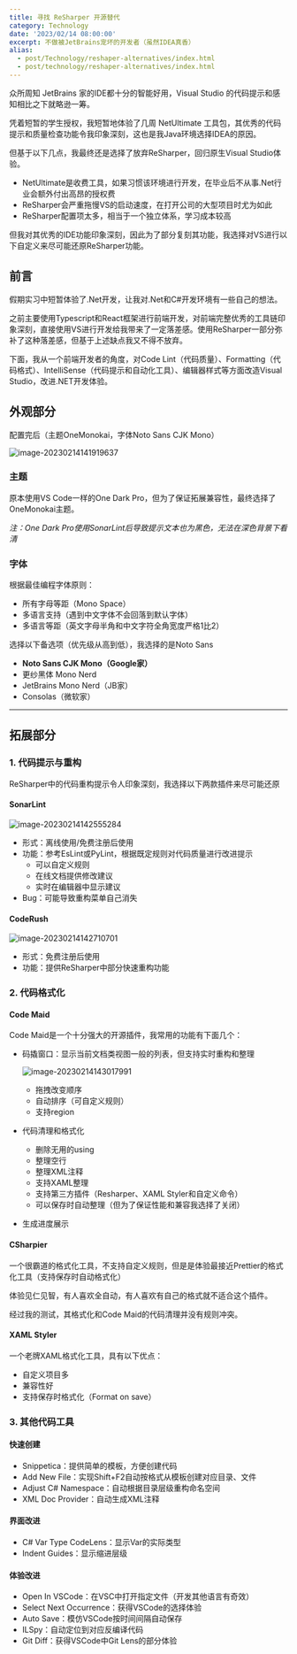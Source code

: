 ```yaml
---
title: 寻找 ReSharper 开源替代
category: Technology
date: '2023/02/14 08:00:00'
excerpt: 不做被JetBrains宠坏的开发者（虽然IDEA真香）
alias:
  - post/Technology/reshaper-alternatives/index.html
  - post/technology/reshaper-alternatives/index.html
---
```


众所周知 JetBrains 家的IDE都十分的智能好用，Visual Studio 的代码提示和感知相比之下就略逊一筹。

凭着短暂的学生授权，我短暂地体验了几周 NetUltimate 工具包，其优秀的代码提示和质量检查功能令我印象深刻，这也是我Java环境选择IDEA的原因。

但基于以下几点，我最终还是选择了放弃ReSharper，回归原生Visual Studio体验。

- NetUltimate是收费工具，如果习惯该环境进行开发，在毕业后不从事.Net行业会额外付出高昂的授权费
- ReSharper会严重拖慢VS的启动速度，在打开公司的大型项目时尤为如此
- ReSharper配置项太多，相当于一个独立体系，学习成本较高

但我对其优秀的IDE功能印象深刻，因此为了部分复刻其功能，我选择对VS进行以下自定义来尽可能还原ReSharper功能。

## 前言

假期实习中短暂体验了.Net开发，让我对.Net和C#开发环境有一些自己的想法。

之前主要使用Typescript和React框架进行前端开发，对前端完整优秀的工具链印象深刻，直接使用VS进行开发给我带来了一定落差感。使用ReSharper一部分弥补了这种落差感，但基于上述缺点我又不得不放弃。

下面，我从一个前端开发者的角度，对Code Lint（代码质量）、Formatting（代码格式）、IntelliSense（代码提示和自动化工具）、编辑器样式等方面改造Visual Studio，改进.NET开发体验。

## 外观部分

配置完后（主题OneMonokai，字体Noto Sans CJK Mono）

![image-20230214141919637](https://picgo-1308055782.cos.ap-chengdu.myqcloud.com/picgo-new/202302141419805.png)

### 主题

原本使用VS Code一样的One Dark Pro，但为了保证拓展兼容性，最终选择了OneMonokai主题。

_注：One Dark Pro使用SonarLint后导致提示文本也为黑色，无法在深色背景下看清_

### 字体

根据最佳编程字体原则：

- 所有字母等距（Mono Space）
- 多语言支持（遇到中文字体不会回落到默认字体）
- 多语言等距（英文字母半角和中文字符全角宽度严格1比2）

选择以下备选项（优先级从高到低），我选择的是Noto Sans

- **Noto Sans CJK Mono（Google家）**
- 更纱黑体 Mono Nerd
- JetBrains Mono Nerd（JB家）
- Consolas（微软家）

---

## 拓展部分

### 1. 代码提示与重构

ReSharper中的代码重构提示令人印象深刻，我选择以下两款插件来尽可能还原

#### SonarLint

![image-20230214142555284](https://picgo-1308055782.cos.ap-chengdu.myqcloud.com/picgo-new/202302141425329.png)

- 形式：离线使用/免费注册后使用
- 功能：参考EsLint或PyLint，根据既定规则对代码质量进行改进提示
  - 可以自定义规则
  - 在线文档提供修改建议
  - 实时在编辑器中显示建议
- Bug：可能导致重构菜单自己消失

#### CodeRush

![image-20230214142710701](https://picgo-1308055782.cos.ap-chengdu.myqcloud.com/picgo-new/202302141427738.png)

- 形式：免费注册后使用
- 功能：提供ReSharper中部分快速重构功能

### 2. 代码格式化

#### Code Maid

Code Maid是一个十分强大的开源插件，我常用的功能有下面几个：

- 码撬窗口：显示当前文档类视图一般的列表，但支持实时重构和整理

  ![image-20230214143017991](https://picgo-1308055782.cos.ap-chengdu.myqcloud.com/picgo-new/202302141430029.png)

  - 拖拽改变顺序
  - 自动排序（可自定义规则）
  - 支持region

- 代码清理和格式化

  - 删除无用的using
  - 整理空行
  - 整理XML注释
  - 支持XAML整理
  - 支持第三方插件（Resharper、XAML Styler和自定义命令）
  - 可以保存时自动整理（但为了保证性能和兼容我选择了关闭）

- 生成进度展示

#### CSharpier

一个很霸道的格式化工具，不支持自定义规则，但是是体验最接近Prettier的格式化工具（支持保存时自动格式化）

体验见仁见智，有人喜欢全自动，有人喜欢有自己的格式就不适合这个插件。

经过我的测试，其格式化和Code Maid的代码清理并没有规则冲突。

#### XAML Styler

一个老牌XAML格式化工具，具有以下优点：

- 自定义项目多
- 兼容性好
- 支持保存时格式化（Format on save）

### 3. 其他代码工具

#### 快速创建

- Snippetica：提供简单的模板，方便创建代码
- Add New File：实现Shift+F2自动按格式从模板创建对应目录、文件
- Adjust C# Namespace：自动根据目录层级重构命名空间
- XML Doc Provider：自动生成XML注释

#### 界面改进

- C# Var Type CodeLens：显示Var的实际类型
- Indent Guides：显示缩进层级

#### 体验改进

- Open In VSCode：在VSC中打开指定文件（开发其他语言有奇效）
- Select Next Occurrence：获得VSCode的选择体验
- Auto Save：模仿VSCode按时间间隔自动保存
- ILSpy：自动定位到对应反编译代码
- Git Diff：获得VSCode中Git Lens的部分体验
